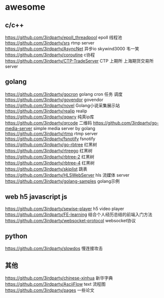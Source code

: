 # awesome

## c/c++
https://github.com/3irdparty/epoll_threadpool epoll 线程池
https://github.com/3irdparty/srs rtmp server
https://github.com/3irdparty/AsyncNet 异步io skywind3000 韦一笑
https://github.com/3irdparty/coroutine c协程
https://github.com/3irdparty/CTP-TradeServer CTP 上期所 上海期货交易所 server

## golang
https://github.com/3irdparty/gocron golang cron 任务 调度
https://github.com/3irdparty/govendor govendor
https://github.com/3irdparty/novel Golang小说采集展示站
https://github.com/3irdparty/realip realip
https://github.com/3irdparty/qqwry 纯真ip库
https://github.com/3irdparty/qrcode 二维码
https://github.com/3irdparty/go-media-server simple media server by golang
https://github.com/3irdparty/rtmp rtmp server
https://github.com/3irdparty/fsnotify fsnotify
https://github.com/3irdparty/go-rbtree 红黑树
https://github.com/3irdparty/rtreego 红黑树
https://github.com/3irdparty/rbtree-2 红黑树
https://github.com/3irdparty/rbtree-4 红黑树
https://github.com/3irdparty/skiplist 跳表
https://github.com/3irdparty/HLSWebServer hls 流媒体 server
https://github.com/3irdparty/golang-samples golang示例

## web h5 javascript js
https://github.com/3irdparty/sewise-player h5 video player
https://github.com/3irdparty/FE-learning 结合个人经历总结的前端入门方法
https://github.com/3irdparty/websocket-protocol websocket协议

## python
https://github.com/3irdparty/slowdos 慢连接攻击

## 其他
https://github.com/3irdparty/chinese-xinhua 新华字典
https://github.com/3irdparty/AsciiFlow text 流程图
https://github.com/3irdparty/pages 一些论文
